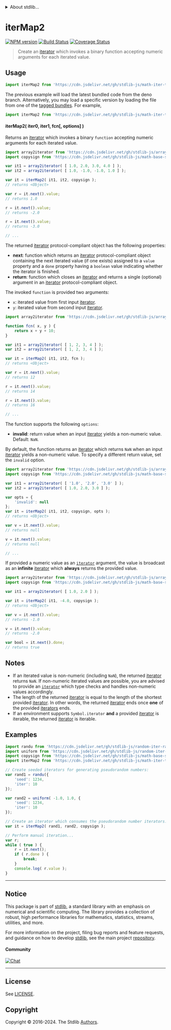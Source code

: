 <!--

@license Apache-2.0

Copyright (c) 2020 The Stdlib Authors.

Licensed under the Apache License, Version 2.0 (the "License");
you may not use this file except in compliance with the License.
You may obtain a copy of the License at

   http://www.apache.org/licenses/LICENSE-2.0

Unless required by applicable law or agreed to in writing, software
distributed under the License is distributed on an "AS IS" BASIS,
WITHOUT WARRANTIES OR CONDITIONS OF ANY KIND, either express or implied.
See the License for the specific language governing permissions and
limitations under the License.

-->


<details>
  <summary>
    About stdlib...
  </summary>
  <p>We believe in a future in which the web is a preferred environment for numerical computation. To help realize this future, we've built stdlib. stdlib is a standard library, with an emphasis on numerical and scientific computation, written in JavaScript (and C) for execution in browsers and in Node.js.</p>
  <p>The library is fully decomposable, being architected in such a way that you can swap out and mix and match APIs and functionality to cater to your exact preferences and use cases.</p>
  <p>When you use stdlib, you can be absolutely certain that you are using the most thorough, rigorous, well-written, studied, documented, tested, measured, and high-quality code out there.</p>
  <p>To join us in bringing numerical computing to the web, get started by checking us out on <a href="https://github.com/stdlib-js/stdlib">GitHub</a>, and please consider <a href="https://opencollective.com/stdlib">financially supporting stdlib</a>. We greatly appreciate your continued support!</p>
</details>

# iterMap2

[![NPM version][npm-image]][npm-url] [![Build Status][test-image]][test-url] [![Coverage Status][coverage-image]][coverage-url] <!-- [![dependencies][dependencies-image]][dependencies-url] -->

> Create an [iterator][mdn-iterator-protocol] which invokes a binary function accepting numeric arguments for each iterated value.

<!-- Section to include introductory text. Make sure to keep an empty line after the intro `section` element and another before the `/section` close. -->

<section class="intro">

</section>

<!-- /.intro -->

<!-- Package usage documentation. -->



<section class="usage">

## Usage

```javascript
import iterMap2 from 'https://cdn.jsdelivr.net/gh/stdlib-js/math-iter-tools-map2@deno/mod.js';
```
The previous example will load the latest bundled code from the deno branch. Alternatively, you may load a specific version by loading the file from one of the [tagged bundles](https://github.com/stdlib-js/math-iter-tools-map2/tags). For example,

```javascript
import iterMap2 from 'https://cdn.jsdelivr.net/gh/stdlib-js/math-iter-tools-map2@v0.2.0-deno/mod.js';
```

#### iterMap2( iter0, iter1, fcn\[, options] )

Returns an [iterator][mdn-iterator-protocol] which invokes a binary `function` accepting numeric arguments for each iterated value.

```javascript
import array2iterator from 'https://cdn.jsdelivr.net/gh/stdlib-js/array-to-iterator@deno/mod.js';
import copysign from 'https://cdn.jsdelivr.net/gh/stdlib-js/math-base-special-copysign@deno/mod.js';

var it1 = array2iterator( [ 1.0, 2.0, 3.0, 4.0 ] );
var it2 = array2iterator( [ 1.0, -1.0, -1.0, 1.0 ] );

var it = iterMap2( it1, it2, copysign );
// returns <Object>

var r = it.next().value;
// returns 1.0

r = it.next().value;
// returns -2.0

r = it.next().value;
// returns -3.0

// ...
```

The returned [iterator][mdn-iterator-protocol] protocol-compliant object has the following properties:

-   **next**: function which returns an [iterator][mdn-iterator-protocol] protocol-compliant object containing the next iterated value (if one exists) assigned to a `value` property and a `done` property having a `boolean` value indicating whether the iterator is finished.
-   **return**: function which closes an [iterator][mdn-iterator-protocol] and returns a single (optional) argument in an [iterator][mdn-iterator-protocol] protocol-compliant object.

The invoked `function` is provided two arguments:

-   `x`: iterated value from first input [iterator][mdn-iterator-protocol].
-   `y`: iterated value from second input [iterator][mdn-iterator-protocol].

```javascript
import array2iterator from 'https://cdn.jsdelivr.net/gh/stdlib-js/array-to-iterator@deno/mod.js';

function fcn( x, y ) {
    return x + y + 10;
}

var it1 = array2iterator( [ 1, 2, 3, 4 ] );
var it2 = array2iterator( [ 1, 2, 3, 4 ] );

var it = iterMap2( it1, it2, fcn );
// returns <Object>

var r = it.next().value;
// returns 12

r = it.next().value;
// returns 14

r = it.next().value;
// returns 16

// ...
```

The function supports the following `options`:

-   **invalid**: return value when an input [iterator][mdn-iterator-protocol] yields a non-numeric value. Default: `NaN`.

By default, the function returns an [iterator][mdn-iterator-protocol] which returns `NaN` when an input [iterator][mdn-iterator-protocol] yields a non-numeric value. To specify a different return value, set the `invalid` option.

```javascript
import array2iterator from 'https://cdn.jsdelivr.net/gh/stdlib-js/array-to-iterator@deno/mod.js';
import copysign from 'https://cdn.jsdelivr.net/gh/stdlib-js/math-base-special-copysign@deno/mod.js';

var it1 = array2iterator( [ '1.0', '2.0', '3.0' ] );
var it2 = array2iterator( [ 1.0, 2.0, 3.0 ] );

var opts = {
    'invalid': null
};
var it = iterMap2( it1, it2, copysign, opts );
// returns <Object>

var v = it.next().value;
// returns null

v = it.next().value;
// returns null

// ...
```

If provided a numeric value as an [`iterator`][mdn-iterator-protocol] argument, the value is broadcast as an **infinite** [iterator][mdn-iterator-protocol] which **always** returns the provided value.

```javascript
import array2iterator from 'https://cdn.jsdelivr.net/gh/stdlib-js/array-to-iterator@deno/mod.js';
import copysign from 'https://cdn.jsdelivr.net/gh/stdlib-js/math-base-special-copysign@deno/mod.js';

var it1 = array2iterator( [ 1.0, 2.0 ] );

var it = iterMap2( it1, -4.0, copysign );
// returns <Object>

var v = it.next().value;
// returns -1.0

v = it.next().value;
// returns -2.0

var bool = it.next().done;
// returns true
```

</section>

<!-- /.usage -->

<!-- Package usage notes. Make sure to keep an empty line after the `section` element and another before the `/section` close. -->

<section class="notes">

## Notes

-   If an iterated value is non-numeric (including `NaN`), the returned [iterator][mdn-iterator-protocol] returns `NaN`. If non-numeric iterated values are possible, you are advised to provide an [`iterator`][mdn-iterator-protocol] which type checks and handles non-numeric values accordingly.
-   The length of the returned [iterator][mdn-iterator-protocol] is equal to the length of the shortest provided [iterator][mdn-iterator-protocol]. In other words, the returned [iterator][mdn-iterator-protocol] ends once **one** of the provided [iterators][mdn-iterator-protocol] ends.
-   If an environment supports `Symbol.iterator` **and** a provided [iterator][mdn-iterator-protocol] is iterable, the returned [iterator][mdn-iterator-protocol] is iterable.

</section>

<!-- /.notes -->

<!-- Package usage examples. -->

<section class="examples">

## Examples

<!-- eslint no-undef: "error" -->

```javascript
import randu from 'https://cdn.jsdelivr.net/gh/stdlib-js/random-iter-randu@deno/mod.js';
import uniform from 'https://cdn.jsdelivr.net/gh/stdlib-js/random-iter-uniform@deno/mod.js';
import copysign from 'https://cdn.jsdelivr.net/gh/stdlib-js/math-base-special-copysign@deno/mod.js';
import iterMap2 from 'https://cdn.jsdelivr.net/gh/stdlib-js/math-iter-tools-map2@deno/mod.js';

// Create seeded iterators for generating pseudorandom numbers:
var rand1 = randu({
    'seed': 1234,
    'iter': 10
});

var rand2 = uniform( -1.0, 1.0, {
    'seed': 1234,
    'iter': 10
});

// Create an iterator which consumes the pseudorandom number iterators:
var it = iterMap2( rand1, rand2, copysign );

// Perform manual iteration...
var r;
while ( true ) {
    r = it.next();
    if ( r.done ) {
        break;
    }
    console.log( r.value );
}
```

</section>

<!-- /.examples -->

<!-- Section to include cited references. If references are included, add a horizontal rule *before* the section. Make sure to keep an empty line after the `section` element and another before the `/section` close. -->

<section class="references">

</section>

<!-- /.references -->

<!-- Section for related `stdlib` packages. Do not manually edit this section, as it is automatically populated. -->

<section class="related">

</section>

<!-- /.related -->

<!-- Section for all links. Make sure to keep an empty line after the `section` element and another before the `/section` close. -->


<section class="main-repo" >

* * *

## Notice

This package is part of [stdlib][stdlib], a standard library with an emphasis on numerical and scientific computing. The library provides a collection of robust, high performance libraries for mathematics, statistics, streams, utilities, and more.

For more information on the project, filing bug reports and feature requests, and guidance on how to develop [stdlib][stdlib], see the main project [repository][stdlib].

#### Community

[![Chat][chat-image]][chat-url]

---

## License

See [LICENSE][stdlib-license].


## Copyright

Copyright &copy; 2016-2024. The Stdlib [Authors][stdlib-authors].

</section>

<!-- /.stdlib -->

<!-- Section for all links. Make sure to keep an empty line after the `section` element and another before the `/section` close. -->

<section class="links">

[npm-image]: http://img.shields.io/npm/v/@stdlib/math-iter-tools-map2.svg
[npm-url]: https://npmjs.org/package/@stdlib/math-iter-tools-map2

[test-image]: https://github.com/stdlib-js/math-iter-tools-map2/actions/workflows/test.yml/badge.svg?branch=v0.2.0
[test-url]: https://github.com/stdlib-js/math-iter-tools-map2/actions/workflows/test.yml?query=branch:v0.2.0

[coverage-image]: https://img.shields.io/codecov/c/github/stdlib-js/math-iter-tools-map2/main.svg
[coverage-url]: https://codecov.io/github/stdlib-js/math-iter-tools-map2?branch=main

<!--

[dependencies-image]: https://img.shields.io/david/stdlib-js/math-iter-tools-map2.svg
[dependencies-url]: https://david-dm.org/stdlib-js/math-iter-tools-map2/main

-->

[chat-image]: https://img.shields.io/gitter/room/stdlib-js/stdlib.svg
[chat-url]: https://app.gitter.im/#/room/#stdlib-js_stdlib:gitter.im

[stdlib]: https://github.com/stdlib-js/stdlib

[stdlib-authors]: https://github.com/stdlib-js/stdlib/graphs/contributors

[umd]: https://github.com/umdjs/umd
[es-module]: https://developer.mozilla.org/en-US/docs/Web/JavaScript/Guide/Modules

[deno-url]: https://github.com/stdlib-js/math-iter-tools-map2/tree/deno
[deno-readme]: https://github.com/stdlib-js/math-iter-tools-map2/blob/deno/README.md
[umd-url]: https://github.com/stdlib-js/math-iter-tools-map2/tree/umd
[umd-readme]: https://github.com/stdlib-js/math-iter-tools-map2/blob/umd/README.md
[esm-url]: https://github.com/stdlib-js/math-iter-tools-map2/tree/esm
[esm-readme]: https://github.com/stdlib-js/math-iter-tools-map2/blob/esm/README.md
[branches-url]: https://github.com/stdlib-js/math-iter-tools-map2/blob/main/branches.md

[stdlib-license]: https://raw.githubusercontent.com/stdlib-js/math-iter-tools-map2/main/LICENSE

[mdn-iterator-protocol]: https://developer.mozilla.org/en-US/docs/Web/JavaScript/Reference/Iteration_protocols#The_iterator_protocol

</section>

<!-- /.links -->
